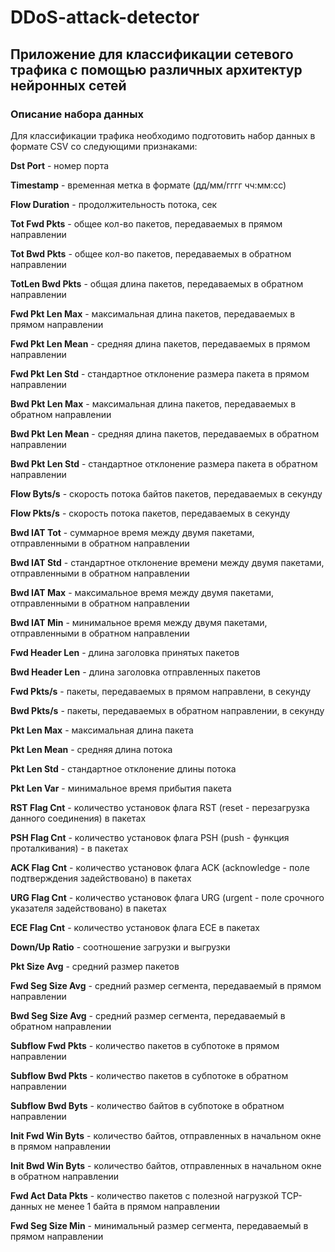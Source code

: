 # DDoS-attack-detector
## Приложение для классификации сетевого трафика с помощью различных архитектур нейронных сетей

### Описание набора данных
Для классификации трафика необходимо подготовить набор данных в формате CSV со следующими признаками:

**Dst Port** - номер порта

**Timestamp** - временная метка в формате (дд/мм/гггг чч:мм:сс)

**Flow Duration** - продолжительность потока, сек

**Tot Fwd Pkts** - общее кол-во пакетов, передаваемых в прямом направлении

**Tot Bwd Pkts** - общее кол-во пакетов, передаваемых в обратном направлении

**TotLen Bwd Pkts** - общая длина пакетов, передаваемых в обратном направлении

**Fwd Pkt Len Max** - максимальная длина пакетов, передаваемых в прямом направлении

**Fwd Pkt Len Mean** - средняя длина пакетов, передаваемых в прямом направлении

**Fwd Pkt Len Std** - стандартное отклонение размера пакета в прямом направлении

**Bwd Pkt Len Max** - максимальная длина пакетов, передаваемых в обратном направлении

**Bwd Pkt Len Mean** - средняя длина пакетов, передаваемых в обратном направлении

**Bwd Pkt Len Std** - стандартное отклонение размера пакета в обратном направлении

**Flow Byts/s** - скорость потока байтов пакетов, передаваемых в секунду

**Flow Pkts/s** -  скорость потока пакетов, передаваемых в секунду

**Bwd IAT Tot** - суммарное время между двумя пакетами, отправленными в обратном направлении

**Bwd IAT Std** - стандартное отклонение времени между двумя пакетами, отправленными в обратном направлении

**Bwd IAT Max** - максимальное время между двумя пакетами, отправленными в обратном направлении

**Bwd IAT Min** - минимальное время между двумя пакетами, отправленными в обратном направлении

**Fwd Header Len** - длина заголовка принятых пакетов

**Bwd Header Len** - длина заголовка отправленных пакетов

**Fwd Pkts/s** - пакеты, передаваемых в прямом направлени, в секунду

**Bwd Pkts/s** - пакеты, передаваемых в обратном направлении, в секунду

**Pkt Len Max** - максимальная длина пакета

**Pkt Len Mean** - средняя длина потока

**Pkt Len Std** - стандартное отклонение длины потока

**Pkt Len Var** - минимальное время прибытия пакета

**RST Flag Cnt** - количество установок флага RST (reset - перезагрузка данного соединения) в пакетах

**PSH Flag Cnt** - количество установок флага PSH (push - функция проталкивания) - в пакетах

**ACK Flag Cnt** - количество установок флага ACK (acknowledge - поле подтверждения задействовано) в пакетах

**URG Flag Cnt** - количество установок флага URG (urgent - поле срочного указателя задействовано) в пакетах

**ECE Flag Cnt** - количество установок флага ECE в пакетах

**Down/Up Ratio** - соотношение загрузки и выгрузки

**Pkt Size Avg** - средний размер пакетов

**Fwd Seg Size Avg** - средний размер сегмента, передаваемый в прямом направлении

**Bwd Seg Size Avg** - средний размер сегмента, передаваемый в обратном направлении

**Subflow Fwd Pkts** - количество пакетов в субпотоке в прямом направлении

**Subflow Bwd Pkts** - количество пакетов в субпотоке в обратном направлении

**Subflow Bwd Byts** - количество байтов в субпотоке в обратном направлении

**Init Fwd Win Byts** - количество байтов, отправленных в начальном окне в прямом направлении

**Init Bwd Win Byts** - количество байтов, отправленных в начальном окне в обратном направлении

**Fwd Act Data Pkts** - количество пакетов с полезной нагрузкой TCP-данных не менее 1 байта в прямом направлении

**Fwd Seg Size Min** - минимальный размер сегмента, передаваемый в прямом направлении
